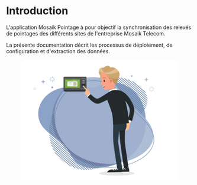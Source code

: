# Introduction

L'application Mosaik Pointage à pour objectif la synchronisation des relevés de pointages des différents sites de l'entreprise Mosaik Telecom.

La présente documentation décrit les processus de déploiement, de configuration et d'extraction des données.

<figure><img src=".gitbook/assets/image.png" alt=""><figcaption></figcaption></figure>
